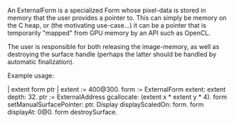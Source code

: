An ExternalForm is a specialized Form whose pixel-data is stored in memory that the user provides a pointer to.  This can simply be memory on the C heap, or (the motivating use-case...) it can be a pointer that is temporarily "mapped" from GPU memory by an API such as OpenCL.The user is responsible for both releasing the image-memory, as well as destroying the surface handle (perhaps the latter should be handled by automatic finalization).Example usage:| extent form ptr |extent := 400@300.form := ExternalForm extent: extent depth: 32.ptr := ExternalAddress gcallocate: (extent x * extent y * 4).form setManualSurfacePointer: ptr.Display displayScaledOn: form.form displayAt: 0@0.form destroySurface.
